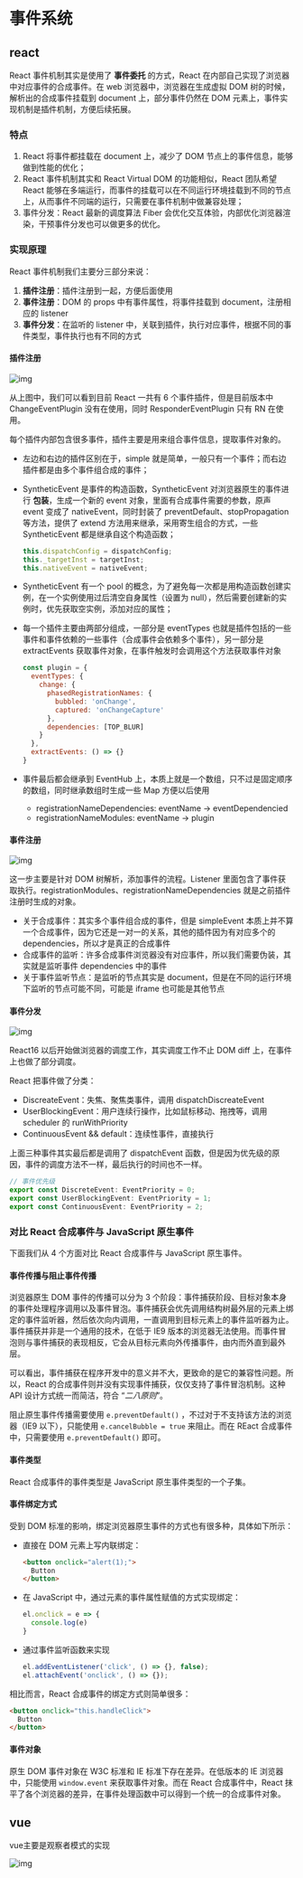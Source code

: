 # 事件系统

## react

React 事件机制其实是使用了 **事件委托** 的方式，React 在内部自己实现了浏览器中对应事件的合成事件。在 web 浏览器中，浏览器在生成虚拟 DOM 树的时候，解析出的合成事件挂载到 document 上，部分事件仍然在 DOM 元素上，事件实现机制是插件机制，方便后续拓展。

### 特点

1. React 将事件都挂载在 document 上，减少了 DOM 节点上的事件信息，能够做到性能的优化；
2. React 事件机制其实和 React Virtual DOM 的功能相似，React 团队希望 React 能够在多端运行，而事件的挂载可以在不同运行环境挂载到不同的节点上，从而事件不同端的运行，只需要在事件机制中做兼容处理；
3. 事件分发：React 最新的调度算法 Fiber 会优化交互体验，内部优化浏览器渲染，干预事件分发也可以做更多的优化。

### 实现原理

React 事件机制我们主要分三部分来说：

1. **插件注册**：插件注册到一起，方便后面使用
2. **事件注册**：DOM 的 props 中有事件属性，将事件挂载到 document，注册相应的 listener
3. **事件分发**：在监听的 listener 中，关联到插件，执行对应事件，根据不同的事件类型，事件执行也有不同的方式

#### 插件注册

![img](https://user-gold-cdn.xitu.io/2020/7/2/1730fdaad30d69f1?imageslim)

从上图中，我们可以看到目前 React 一共有 6 个事件插件，但是目前版本中 ChangeEventPlugin 没有在使用，同时 ResponderEventPlugin 只有 RN 在使用。

每个插件内部包含很多事件，插件主要是用来组合事件信息，提取事件对象的。

* 左边和右边的插件区别在于，simple 就是简单，一般只有一个事件；而右边插件都是由多个事件组合成的事件；

* SyntheticEvent 是事件的构造函数，SyntheticEvent 对浏览器原生的事件进行 **包装**，生成一个新的 event 对象，里面有合成事件需要的参数，原声 event 变成了 nativeEvent，同时封装了 preventDefault、stopPropagation 等方法，提供了 extend 方法用来继承，采用寄生组合的方式，一些 SyntheticEvent 都是继承自这个构造函数；

    ```js
    this.dispatchConfig = dispatchConfig;
    this._targetInst = targetInst;
    this.nativeEvent = nativeEvent;
    ```

* SyntheticEvent 有一个 pool 的概念，为了避免每一次都是用构造函数创建实例，在一个实例使用过后清空自身属性（设置为 null），然后需要创建新的实例时，优先获取空实例，添加对应的属性；

* 每一个插件主要由两部分组成，一部分是 eventTypes 也就是插件包括的一些事件和事件依赖的一些事件（合成事件会依赖多个事件），另一部分是 extractEvents 获取事件对象，在事件触发时会调用这个方法获取事件对象

    ```js
    const plugin = {
      eventTypes: {
        change: {
          phasedRegistrationNames: {
            bubbled: 'onChange',
            captured: 'onChangeCapture'
          },
          dependencies: [TOP_BLUR]
        }
      },
      extractEvents: () => {}
    }
    ```

* 事件最后都会继承到 EventHub 上，本质上就是一个数组，只不过是固定顺序的数组，同时继承数组时生成一些 Map 方便以后使用

  * registrationNameDependencies: eventName -> eventDependencied
  * registrationNameModules: eventName -> plugin

#### 事件注册

![img](https://user-gold-cdn.xitu.io/2020/7/2/1730fdb22f10d7d5?imageslim)

这一步主要是针对 DOM 树解析，添加事件的流程。Listener 里面包含了事件获取执行。registrationModules、registrationNameDependencies 就是之前插件注册时生成的对象。

* 关于合成事件：其实多个事件组合成的事件，但是 simpleEvent 本质上并不算一个合成事件，因为它还是一对一的关系，其他的插件因为有对应多个的 dependencies，所以才是真正的合成事件
* 合成事件的监听：许多合成事件浏览器没有对应事件，所以我们需要伪装，其实就是监听事件 dependencies 中的事件
* 关于事件监听节点：是监听的节点其实是 document，但是在不同的运行环境下监听的节点可能不同，可能是 iframe 也可能是其他节点

#### 事件分发

![img](https://user-gold-cdn.xitu.io/2020/7/2/1730fdaf8bf23453?imageslim)

React16 以后开始做浏览器的调度工作，其实调度工作不止 DOM diff 上，在事件上也做了部分调度。

React 把事件做了分类：

* DiscreateEvent：失焦、聚焦类事件，调用 dispatchDiscreateEvent
* UserBlockingEvent：用户连续行操作，比如鼠标移动、拖拽等，调用 scheduler 的 runWithPriority
* ContinuousEvent && default：连续性事件，直接执行

上面三种事件其实最后都是调用了 dispatchEvent 函数，但是因为优先级的原因，事件的调度方法不一样，最后执行的时间也不一样。

```js
// 事件优先级
export const DiscreteEvent: EventPriority = 0;
export const UserBlockingEvent: EventPriority = 1;
export const ContinuousEvent: EventPriority = 2;
```

### 对比 React 合成事件与 JavaScript 原生事件

下面我们从 4 个方面对比 React 合成事件与 JavaScript 原生事件。

#### 事件传播与阻止事件传播

浏览器原生 DOM 事件的传播可以分为 3 个阶段：事件捕获阶段、目标对象本身的事件处理程序调用以及事件冒泡。事件捕获会优先调用结构树最外层的元素上绑定的事件监听器，然后依次向内调用，一直调用到目标元素上的事件监听器为止。事件捕获并非是一个通用的技术，在低于 IE9 版本的浏览器无法使用。而事件冒泡则与事件捕获的表现相反，它会从目标元素向外传播事件，由内而外直到最外层。

可以看出，事件捕获在程序开发中的意义并不大，更致命的是它的兼容性问题。所以，React 的合成事件则并没有实现事件捕获，仅仅支持了事件冒泡机制。这种 API 设计方式统一而简洁，符合 “*二八原则*”。

阻止原生事件传播需要使用 `e.preventDefault()` ，不过对于不支持该方法的浏览器（IE9 以下），只能使用 `e.cancelBubble = true` 来阻止。而在 REact 合成事件中，只需要使用 `e.preventDefault()` 即可。

#### 事件类型

React 合成事件的事件类型是 JavaScript 原生事件类型的一个子集。

#### 事件绑定方式

受到 DOM 标准的影响，绑定浏览器原生事件的方式也有很多种，具体如下所示：

* 直接在 DOM 元素上写内联绑定：

    ```html
    <button onclick="alert(1);">
      Button
    </button>
    ```

* 在 JavaScript 中，通过元素的事件属性赋值的方式实现绑定：

    ```js
    el.onclick = e => {
      console.log(e)
    }
    ```

* 通过事件监听函数来实现

    ```js
    el.addEventListener('click', () => {}, false);
    el.attachEvent('onclick', () => {});
    ```

相比而言，React 合成事件的绑定方式则简单很多：

```html
<button onclick="this.handleClick">
  Button
</button>
```

#### 事件对象

原生 DOM 事件对象在 W3C 标准和 IE 标准下存在差异。在低版本的 IE 浏览器中，只能使用 `window.event` 来获取事件对象。而在 React 合成事件中，React 抹平了各个浏览器的差异，在事件处理函数中可以得到一个统一的合成事件对象。

## vue

vue主要是观察者模式的实现

![img](https://gitee.com/PENG_YUE/myImg/raw/master/uPic/X7kyZl.png)
